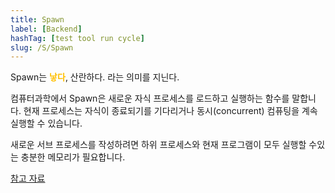 ```yaml
---
title: Spawn
label: [Backend]
hashTag: [test tool run cycle]
slug: /S/Spawn
---
```

Spawn는 <span style="color:#FFBF00; font-weight:bold;">낳다</span>, 산란하다. 라는 의미를 지닌다.

컴퓨터과학에서 Spawn은 새로운 자식 프로세스를 로드하고 실행하는 함수를 말합니다. 현재 프로세스는 자식이 종료되기를 기다리거나 동시(concurrent) 컴퓨팅을 계속 실행할 수 있습니다.

새로운 서브 프로세스를 작성하려면 하위 프로세스와 현재 프로그램이 모두 실행할 수있는 충분한 메모리가 필요합니다.

<a href="https://en.wikipedia.org/wiki/Spawn_(computing)">참고 자료</a>
